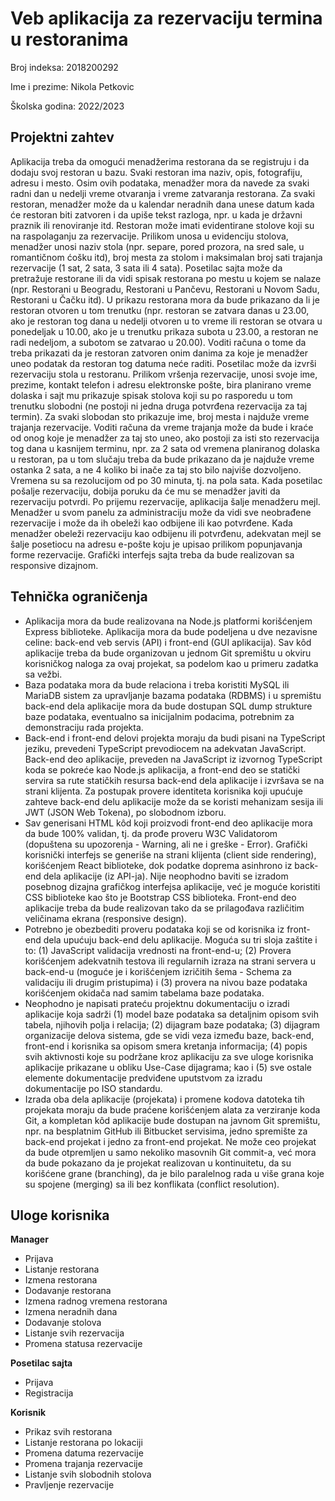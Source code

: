 # Veb aplikacija za rezervaciju termina u restoranima

Broj indeksa: 2018200292

Ime i prezime: Nikola Petkovic

Školska godina: 2022/2023

## Projektni zahtev

Aplikacija treba da omogući menadžerima restorana da se registruju i da dodaju svoj restoran u bazu. Svaki restoran ima naziv, opis, fotografiju, adresu i mesto. Osim ovih podataka, menadžer mora da navede za svaki radni dan u nedelji vreme otvaranja i vreme zatvaranja restorana. Za svaki restoran, menadžer može da u kalendar neradnih dana unese datum kada će restoran biti zatvoren i da upiše tekst razloga, npr. u kada je državni praznik ili renoviranje itd. Restoran može imati evidentirane stolove koji su na raspolaganju za rezervacije. Prilikom unosa u evidenciju stolova, menadžer unosi naziv stola (npr. separe, pored prozora, na sred sale, u romantičnom ćošku itd), broj mesta za stolom i maksimalan broj sati trajanja rezervacije (1 sat, 2 sata, 3 sata ili 4 sata). Posetilac sajta može da pretražuje restorane ili da vidi spisak restorana po mestu u kojem se nalaze (npr. Restorani u Beogradu, Restorani u Pančevu, Restorani u Novom Sadu, Restorani u Čačku itd). U prikazu restorana mora da bude prikazano da li je restoran otvoren u tom trenutku (npr. restoran se zatvara danas u 23.00, ako je restoran tog dana u nedelji otvoren u to vreme ili restoran se otvara u ponedeljak u 10.00, ako je u trenutku prikaza subota u 23.00, a restoran ne radi nedeljom, a subotom se zatvarao u 20.00). Voditi računa o tome da treba prikazati da je restoran zatvoren onim danima za koje je menadžer uneo podatak da restoran tog datuma neće raditi. Posetilac može da izvrši rezervaciju stola u restoranu. Prilikom vršenja rezervacije, unosi svoje ime, prezime, kontakt telefon i adresu elektronske pošte, bira planirano vreme dolaska i sajt mu prikazuje spisak stolova koji su po rasporedu u tom trenutku slobodni (ne postoji ni jedna druga potvrđena rezervacija za taj termin). Za svaki slobodan sto prikazuje ime, broj mesta i najduže vreme trajanja rezervacije. Voditi računa da vreme trajanja može da bude i kraće od onog koje je menadžer za taj sto uneo, ako postoji za isti sto rezervacija tog dana u kasnijem terminu, npr. za 2 sata od vremena planiranog dolaska u restoran, pa u tom slučaju treba da bude prikazano da je najduže vreme ostanka 2 sata, a ne 4 koliko bi inače za taj sto bilo najviše dozvoljeno. Vremena su sa rezolucijom od po 30 minuta, tj. na pola sata. Kada posetilac pošalje rezervaciju, dobija poruku da će mu se menadžer javiti da rezervaciju potvrdi. Po prijemu rezervacije, aplikacija šalje menadžeru mejl. Menadžer u svom panelu za administraciju može da vidi sve neobrađene rezervacije i može da ih obeleži kao odbijene ili kao potvrđene. Kada menadžer obeleži rezervaciju kao odbijenu ili potvrđenu, adekvatan mejl se šalje posetiocu na adresu e-pošte koju je upisao prilikom popunjavanja forme rezervacije. Grafički interfejs sajta treba da bude realizovan sa responsive dizajnom.

## Tehnička ograničenja

- Aplikacija mora da bude realizovana na Node.js platformi korišćenjem Express biblioteke. Aplikacija mora da bude podeljena u dve nezavisne celine: back-end veb servis (API) i front-end (GUI aplikacija). Sav kôd aplikacije treba da bude organizovan u jednom Git spremištu u okviru korisničkog naloga za ovaj projekat, sa podelom kao u primeru zadatka sa vežbi.
- Baza podataka mora da bude relaciona i treba koristiti MySQL ili MariaDB sistem za upravljanje bazama podataka (RDBMS) i u spremištu back-end dela aplikacije mora da bude dostupan SQL dump strukture baze podataka, eventualno sa inicijalnim podacima, potrebnim za demonstraciju rada projekta.
- Back-end i front-end delovi projekta moraju da budi pisani na TypeScript jeziku, prevedeni TypeScript prevodiocem na adekvatan JavaScript. Back-end deo aplikacije, preveden na JavaScript iz izvornog TypeScript koda se pokreće kao Node.js aplikacija, a front-end deo se statički servira sa rute statičkih resursa back-end dela aplikacije i izvršava se na strani klijenta. Za postupak provere identiteta korisnika koji upućuje zahteve back-end delu aplikacije može da se koristi mehanizam sesija ili JWT (JSON Web Tokena), po slobodnom izboru.
- Sav generisani HTML kôd koji proizvodi front-end deo aplikacije mora da bude 100% validan, tj. da prođe proveru W3C Validatorom (dopuštena su upozorenja - Warning, ali ne i greške - Error). Grafički korisnički interfejs se generiše na strani klijenta (client side rendering), korišćenjem React biblioteke, dok podatke doprema asinhrono iz back-end dela aplikacije (iz API-ja). Nije neophodno baviti se izradom posebnog dizajna grafičkog interfejsa aplikacije, već je moguće koristiti CSS biblioteke kao što je Bootstrap CSS biblioteka. Front-end deo aplikacije treba da bude realizovan tako da se prilagođava različitim veličinama ekrana (responsive design).
- Potrebno je obezbediti proveru podataka koji se od korisnika iz front-end dela upućuju back-end delu aplikacije. Moguća su tri sloja zaštite i to: (1) JavaScript validacija vrednosti na front-end-u; (2) Provera korišćenjem adekvatnih testova ili regularnih izraza na strani servera u back-end-u (moguće je i korišćenjem izričitih šema - Schema za validaciju ili drugim pristupima) i (3) provera na nivou baze podataka korišćenjem okidača nad samim tabelama baze podataka.
- Neophodno je napisati prateću projektnu dokumentaciju o izradi aplikacije koja sadrži (1) model baze podataka sa detaljnim opisom svih tabela, njihovih polja i relacija; (2) dijagram baze podataka; (3) dijagram organizacije delova sistema, gde se vidi veza između baze, back-end, front-end i korisnika sa opisom smera kretanja informacija; (4) popis svih aktivnosti koje su podržane kroz aplikaciju za sve uloge korisnika aplikacije prikazane u obliku Use-Case dijagrama; kao i (5) sve ostale elemente dokumentacije predviđene uputstvom za izradu dokumentacije po ISO standardu.
- Izrada oba dela aplikacije (projekata) i promene kodova datoteka tih projekata moraju da bude praćene korišćenjem alata za verziranje koda Git, a kompletan kôd aplikacije bude dostupan na javnom Git spremištu, npr. na besplatnim GitHub ili Bitbucket servisima, jedno spremište za back-end projekat i jedno za front-end projekat. Ne može ceo projekat da bude otpremljen u samo nekoliko masovnih Git commit-a, već mora da bude pokazano da je projekat realizovan u kontinuitetu, da su korišćene grane (branching), da je bilo paralelnog rada u više grana koje su spojene (merging) sa ili bez konflikata (conflict resolution).

## Uloge korisnika

**Manager**

- Prijava
- Listanje restorana
- Izmena restorana
- Dodavanje restorana
- Izmena radnog vremena restorana
- Izmena neradnih dana
- Dodavanje stolova
- Listanje svih rezervacija
- Promena statusa rezervacije


**Posetilac sajta**

- Prijava
- Registracija

**Korisnik**

- Prikaz svih restorana
- Listanje restorana po lokaciji
- Promena datuma rezervacije
- Promena trajanja rezervacije
- Listanje svih slobodnih stolova
- Pravljenje rezervacije

